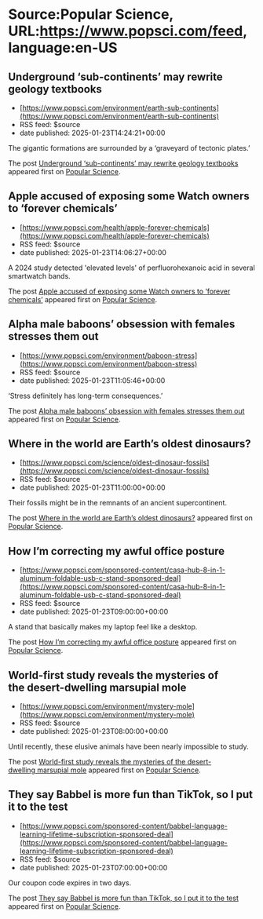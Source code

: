 # Source:Popular Science, URL:https://www.popsci.com/feed, language:en-US

## Underground ‘sub-continents’ may rewrite geology textbooks
 - [https://www.popsci.com/environment/earth-sub-continents](https://www.popsci.com/environment/earth-sub-continents)
 - RSS feed: $source
 - date published: 2025-01-23T14:24:21+00:00

<p>The gigantic formations are surrounded by a ‘graveyard of tectonic plates.’</p>
<p>The post <a href="https://www.popsci.com/environment/earth-sub-continents/">Underground &#8216;sub-continents&#8217; may rewrite geology textbooks</a> appeared first on <a href="https://www.popsci.com">Popular Science</a>.</p>

## Apple accused of exposing some Watch owners to ‘forever chemicals’
 - [https://www.popsci.com/health/apple-forever-chemicals](https://www.popsci.com/health/apple-forever-chemicals)
 - RSS feed: $source
 - date published: 2025-01-23T14:06:27+00:00

<p>A 2024 study detected 'elevated levels' of perfluorohexanoic acid in several smartwatch bands.</p>
<p>The post <a href="https://www.popsci.com/health/apple-forever-chemicals/">Apple accused of exposing some Watch owners to &#8216;forever chemicals&#8217;</a> appeared first on <a href="https://www.popsci.com">Popular Science</a>.</p>

## Alpha male baboons’ obsession with females stresses them out
 - [https://www.popsci.com/environment/baboon-stress](https://www.popsci.com/environment/baboon-stress)
 - RSS feed: $source
 - date published: 2025-01-23T11:05:46+00:00

<p>‘Stress definitely has long-term consequences.’</p>
<p>The post <a href="https://www.popsci.com/environment/baboon-stress/">Alpha male baboons&#8217; obsession with females stresses them out</a> appeared first on <a href="https://www.popsci.com">Popular Science</a>.</p>

## Where in the world are Earth’s oldest dinosaurs?
 - [https://www.popsci.com/science/oldest-dinosaur-fossils](https://www.popsci.com/science/oldest-dinosaur-fossils)
 - RSS feed: $source
 - date published: 2025-01-23T11:00:00+00:00

<p>Their fossils might be in the remnants of an ancient supercontinent.</p>
<p>The post <a href="https://www.popsci.com/science/oldest-dinosaur-fossils/">Where in the world are Earth&#8217;s oldest dinosaurs?</a> appeared first on <a href="https://www.popsci.com">Popular Science</a>.</p>

## How I’m correcting my awful office posture
 - [https://www.popsci.com/sponsored-content/casa-hub-8-in-1-aluminum-foldable-usb-c-stand-sponsored-deal](https://www.popsci.com/sponsored-content/casa-hub-8-in-1-aluminum-foldable-usb-c-stand-sponsored-deal)
 - RSS feed: $source
 - date published: 2025-01-23T09:00:00+00:00

<p>A stand that basically makes my laptop feel like a desktop.</p>
<p>The post <a href="https://www.popsci.com/sponsored-content/casa-hub-8-in-1-aluminum-foldable-usb-c-stand-sponsored-deal/">How I&#8217;m correcting my awful office posture</a> appeared first on <a href="https://www.popsci.com">Popular Science</a>.</p>

## World-first study reveals the mysteries of the desert-dwelling marsupial mole
 - [https://www.popsci.com/environment/mystery-mole](https://www.popsci.com/environment/mystery-mole)
 - RSS feed: $source
 - date published: 2025-01-23T08:00:00+00:00

<p>Until recently, these elusive animals have been nearly impossible to study.</p>
<p>The post <a href="https://www.popsci.com/environment/mystery-mole/">World-first study reveals the mysteries of the desert-dwelling marsupial mole</a> appeared first on <a href="https://www.popsci.com">Popular Science</a>.</p>

## They say Babbel is more fun than TikTok, so I put it to the test
 - [https://www.popsci.com/sponsored-content/babbel-language-learning-lifetime-subscription-sponsored-deal](https://www.popsci.com/sponsored-content/babbel-language-learning-lifetime-subscription-sponsored-deal)
 - RSS feed: $source
 - date published: 2025-01-23T07:00:00+00:00

<p>Our coupon code expires in two days.</p>
<p>The post <a href="https://www.popsci.com/sponsored-content/babbel-language-learning-lifetime-subscription-sponsored-deal/">They say Babbel is more fun than TikTok, so I put it to the test</a> appeared first on <a href="https://www.popsci.com">Popular Science</a>.</p>

